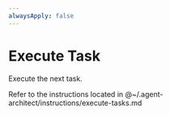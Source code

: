 ```yaml
---
alwaysApply: false
---
```

# Execute Task

Execute the next task.

Refer to the instructions located in @~/.agent-architect/instructions/execute-tasks.md

